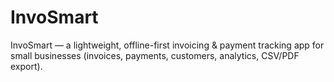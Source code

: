 # InvoSmart
InvoSmart — a lightweight, offline-first invoicing & payment tracking app for small businesses (invoices, payments, customers, analytics, CSV/PDF export).
